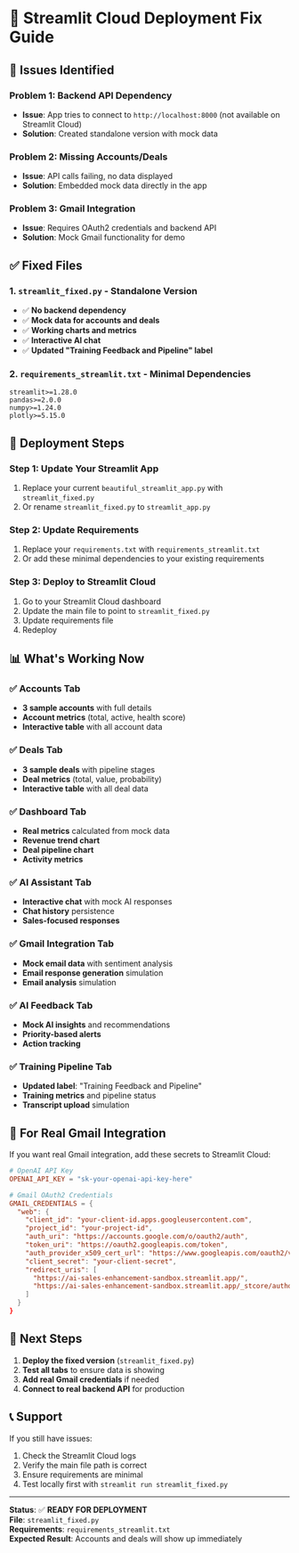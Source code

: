 # 🔧 Streamlit Cloud Deployment Fix Guide

## 🚨 **Issues Identified**

### **Problem 1: Backend API Dependency**
- **Issue**: App tries to connect to `http://localhost:8000` (not available on Streamlit Cloud)
- **Solution**: Created standalone version with mock data

### **Problem 2: Missing Accounts/Deals**
- **Issue**: API calls failing, no data displayed
- **Solution**: Embedded mock data directly in the app

### **Problem 3: Gmail Integration**
- **Issue**: Requires OAuth2 credentials and backend API
- **Solution**: Mock Gmail functionality for demo

## ✅ **Fixed Files**

### **1. `streamlit_fixed.py` - Standalone Version**
- ✅ **No backend dependency**
- ✅ **Mock data for accounts and deals**
- ✅ **Working charts and metrics**
- ✅ **Interactive AI chat**
- ✅ **Updated "Training Feedback and Pipeline" label**

### **2. `requirements_streamlit.txt` - Minimal Dependencies**
```
streamlit>=1.28.0
pandas>=2.0.0
numpy>=1.24.0
plotly>=5.15.0
```

## 🚀 **Deployment Steps**

### **Step 1: Update Your Streamlit App**
1. Replace your current `beautiful_streamlit_app.py` with `streamlit_fixed.py`
2. Or rename `streamlit_fixed.py` to `streamlit_app.py`

### **Step 2: Update Requirements**
1. Replace your `requirements.txt` with `requirements_streamlit.txt`
2. Or add these minimal dependencies to your existing requirements

### **Step 3: Deploy to Streamlit Cloud**
1. Go to your Streamlit Cloud dashboard
2. Update the main file to point to `streamlit_fixed.py`
3. Update requirements file
4. Redeploy

## 📊 **What's Working Now**

### ✅ **Accounts Tab**
- **3 sample accounts** with full details
- **Account metrics** (total, active, health score)
- **Interactive table** with all account data

### ✅ **Deals Tab**
- **3 sample deals** with pipeline stages
- **Deal metrics** (total, value, probability)
- **Interactive table** with all deal data

### ✅ **Dashboard Tab**
- **Real metrics** calculated from mock data
- **Revenue trend chart**
- **Deal pipeline chart**
- **Activity metrics**

### ✅ **AI Assistant Tab**
- **Interactive chat** with mock AI responses
- **Chat history** persistence
- **Sales-focused responses**

### ✅ **Gmail Integration Tab**
- **Mock email data** with sentiment analysis
- **Email response generation** simulation
- **Email analysis** simulation

### ✅ **AI Feedback Tab**
- **Mock AI insights** and recommendations
- **Priority-based alerts**
- **Action tracking**

### ✅ **Training Pipeline Tab**
- **Updated label**: "Training Feedback and Pipeline"
- **Training metrics** and pipeline status
- **Transcript upload** simulation

## 🔧 **For Real Gmail Integration**

If you want real Gmail integration, add these secrets to Streamlit Cloud:

```toml
# OpenAI API Key
OPENAI_API_KEY = "sk-your-openai-api-key-here"

# Gmail OAuth2 Credentials
GMAIL_CREDENTIALS = {
  "web": {
    "client_id": "your-client-id.apps.googleusercontent.com",
    "project_id": "your-project-id",
    "auth_uri": "https://accounts.google.com/o/oauth2/auth",
    "token_uri": "https://oauth2.googleapis.com/token",
    "auth_provider_x509_cert_url": "https://www.googleapis.com/oauth2/v1/certs",
    "client_secret": "your-client-secret",
    "redirect_uris": [
      "https://ai-sales-enhancement-sandbox.streamlit.app/",
      "https://ai-sales-enhancement-sandbox.streamlit.app/_stcore/authorize"
    ]
  }
}
```

## 🎯 **Next Steps**

1. **Deploy the fixed version** (`streamlit_fixed.py`)
2. **Test all tabs** to ensure data is showing
3. **Add real Gmail credentials** if needed
4. **Connect to real backend API** for production

## 📞 **Support**

If you still have issues:
1. Check the Streamlit Cloud logs
2. Verify the main file path is correct
3. Ensure requirements are minimal
4. Test locally first with `streamlit run streamlit_fixed.py`

---

**Status**: ✅ **READY FOR DEPLOYMENT**  
**File**: `streamlit_fixed.py`  
**Requirements**: `requirements_streamlit.txt`  
**Expected Result**: Accounts and deals will show up immediately 